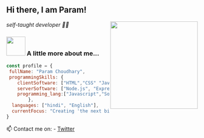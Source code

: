 <h2> Hi there, I am Param!</h2>
<img align='right' src="https://media.giphy.com/media/HEPwfdu6T6svpPE1eN/giphy.gif" width="230" eight="230">
<p><em> self-taught developer 👨‍💻</em></p>


### <img src="https://media.giphy.com/media/cmCEsJZHYBPels360q/giphy.gif" width="50"> A little more about me...  

```javascript
const profile = {
 fullName: "Param Choudhary",
 programmingSkills: {
    clientSoftware: ["HTML","CSS" "JavaScript", "JSON", "React"],
    serverSoftware: ["Node.js", "Express.js", "MongoDB", "Firebase"]
    programming_lang:["Javascript","Solidity","Rust","Java"]
        },
  languages: ["hindi", "English"],
  currentFocus: "Creating 'the next big thing' "
}
```

📫 Contact me on: 
    - [Twitter](https://twitter.com/Param_Code)


